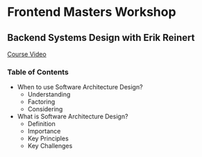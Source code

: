 # Frontend Masters Workshop

## Backend Systems Design with Erik Reinert

[Course Video](https://frontendmasters.com/workshops/backend-systems-design/)

### Table of Contents

- When to use Software Architecture Design?
  - Understanding
  - Factoring
  - Considering
- What is Software Architecture Design?
  - Definition
  - Importance
  - Key Principles
  - Key Challenges
  